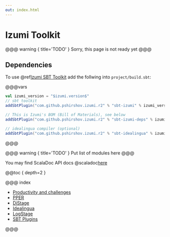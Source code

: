 ```yaml
---
out: index.html
---
```

Izumi Toolkit
=============

@@@ warning { title='TODO' }
Sorry, this page is not ready yet
@@@

Dependencies
------------

To use @ref[Izumi SBT Toolkit](sbt/00_sbt.md) add the follwing into `project/build.sbt`:

@@@vars
```scala
val izumi_version = "$izumi.version$"
// sbt toolkit
addSbtPlugin("com.github.pshirshov.izumi.r2" % "sbt-izumi" % izumi_version)

// This is Izumi's BOM (Bill of Materials), see below
addSbtPlugin("com.github.pshirshov.izumi.r2" % "sbt-izumi-deps" % izumi_version)

// idealingua compiler (optional)
addSbtPlugin("com.github.pshirshov.izumi.r2" % "sbt-idealingua" % izumi_version)
```
@@@

@@@ warning { title='TODO' }
Put list of modules here
@@@

You may find ScalaDoc API docs @scaladoc[here](izumi.index)

@@toc { depth=2 }

@@@ index

* [Productivity and challenges](manifesto/00_manifesto.md)
* [PPER](pper/00_pper.md)
* [DiStage](distage/00_distage.md)
* [Idealingua](idealingua/00_idealingua.md)
* [LogStage](logstage/00_logstage.md)
* [SBT Plugins](sbt/00_sbt.md)

@@@

